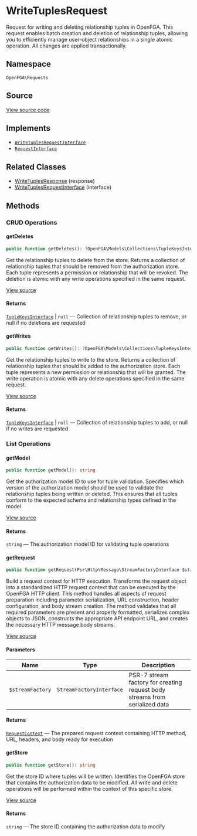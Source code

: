 # WriteTuplesRequest

Request for writing and deleting relationship tuples in OpenFGA. This request enables batch creation and deletion of relationship tuples, allowing you to efficiently manage user-object relationships in a single atomic operation. All changes are applied transactionally.

## Namespace
`OpenFGA\Requests`

## Source
[View source code](https://github.com/evansims/openfga-php/blob/main/src/Requests/WriteTuplesRequest.php)

## Implements
* [`WriteTuplesRequestInterface`](WriteTuplesRequestInterface.md)
* [`RequestInterface`](RequestInterface.md)

## Related Classes
* [WriteTuplesResponse](Responses/WriteTuplesResponse.md) (response)
* [WriteTuplesRequestInterface](Requests/WriteTuplesRequestInterface.md) (interface)

## Methods

### CRUD Operations
#### getDeletes

```php
public function getDeletes(): ?OpenFGA\Models\Collections\TupleKeysInterface
```

Get the relationship tuples to delete from the store. Returns a collection of relationship tuples that should be removed from the authorization store. Each tuple represents a permission or relationship that will be revoked. The deletion is atomic with any write operations specified in the same request.

[View source](https://github.com/evansims/openfga-php/blob/main/src/Requests/WriteTuplesRequest.php#L61)

#### Returns
[`TupleKeysInterface`](Models/Collections/TupleKeysInterface.md) &#124; `null` — Collection of relationship tuples to remove, or null if no deletions are requested
#### getWrites

```php
public function getWrites(): ?OpenFGA\Models\Collections\TupleKeysInterface
```

Get the relationship tuples to write to the store. Returns a collection of relationship tuples that should be added to the authorization store. Each tuple represents a new permission or relationship that will be granted. The write operation is atomic with any delete operations specified in the same request.

[View source](https://github.com/evansims/openfga-php/blob/main/src/Requests/WriteTuplesRequest.php#L111)

#### Returns
[`TupleKeysInterface`](Models/Collections/TupleKeysInterface.md) &#124; `null` — Collection of relationship tuples to add, or null if no writes are requested
### List Operations
#### getModel

```php
public function getModel(): string
```

Get the authorization model ID to use for tuple validation. Specifies which version of the authorization model should be used to validate the relationship tuples being written or deleted. This ensures that all tuples conform to the expected schema and relationship types defined in the model.

[View source](https://github.com/evansims/openfga-php/blob/main/src/Requests/WriteTuplesRequest.php#L70)

#### Returns
`string` — The authorization model ID for validating tuple operations
#### getRequest

```php
public function getRequest(Psr\Http\Message\StreamFactoryInterface $streamFactory): OpenFGA\Network\RequestContext
```

Build a request context for HTTP execution. Transforms the request object into a standardized HTTP request context that can be executed by the OpenFGA HTTP client. This method handles all aspects of request preparation including parameter serialization, URL construction, header configuration, and body stream creation. The method validates that all required parameters are present and properly formatted, serializes complex objects to JSON, constructs the appropriate API endpoint URL, and creates the necessary HTTP message body streams.

[View source](https://github.com/evansims/openfga-php/blob/main/src/Requests/WriteTuplesRequest.php#L81)

#### Parameters
| Name | Type | Description |
|------|------|-------------|
| `$streamFactory` | `StreamFactoryInterface` | PSR-7 stream factory for creating request body streams from serialized data |

#### Returns
[`RequestContext`](Network/RequestContext.md) — The prepared request context containing HTTP method, URL, headers, and body ready for execution
#### getStore

```php
public function getStore(): string
```

Get the store ID where tuples will be written. Identifies the OpenFGA store that contains the authorization data to be modified. All write and delete operations will be performed within the context of this specific store.

[View source](https://github.com/evansims/openfga-php/blob/main/src/Requests/WriteTuplesRequest.php#L102)

#### Returns
`string` — The store ID containing the authorization data to modify
